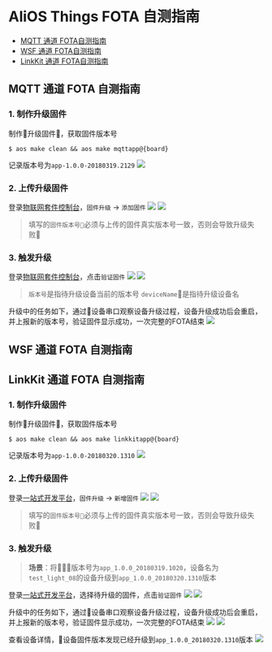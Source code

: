 # AliOS Things FOTA 自测指南
* [MQTT 通道 FOTA自测指南](#mqtt)
* [WSF 通道 FOTA自测指南](#wsf)
* [LinkKit 通道 FOTA自测指南](#linkkit)

<a id="mqtt"></a>

## MQTT 通道 FOTA 自测指南
### 1. 制作升级固件
制作升级固件，获取固件版本号
```
$ aos make clean && aos make mqttapp@{board}
```
记录版本号为`app-1.0.0-20180319.2129`
![](assets/fota_mqtt_1.png)

### 2. 上传升级固件
登录[物联网套件控制台](iot.console.aliyun.com)，`固件升级` -> `添加固件`
![](assets/fota_mqtt_2.png)
![](assets/fota_mqtt_3.png)
> 填写的`固件版本号`必须与上传的固件真实版本号一致，否则会导致升级失败

### 3. 触发升级
登录[物联网套件控制台](iot.console.aliyun.com)，点击`验证固件`
![](assets/fota_mqtt_4.png)
![](assets/fota_mqtt_5.png)
> `版本号`是指待升级设备当前的版本号
> `deviceName`是指待升级设备名

升级中的任务如下，通过设备串口观察设备升级过程，设备升级成功后会重启，并上报新的版本号，验证固件显示成功，一次完整的FOTA结束
![](assets/fota_mqtt_6.png)

<a id="wsf"></a>

## WSF 通道 FOTA 自测指南

<a id="linkkit"></a>

## LinkKit 通道 FOTA 自测指南
### 1. 制作升级固件
制作升级固件，获取固件版本号
```
$ aos make clean && aos make linkkitapp@{board}
```
记录版本号为`app-1.0.0-20180320.1310`
![](assets/fota_linkkit_1.png)

### 2. 上传升级固件
登录[一站式开发平台](https://linkdevelop.aliyun.com)，`固件升级` -> `新增固件`
![](assets/fota_linkkit_2.png)
![](assets/fota_linkkit_3.png)
> 填写的`固件版本号`必须与上传的固件真实版本号一致，否则会导致升级失败

### 3. 触发升级
> **场景**：将版本号为`app_1.0.0_20180319.1020`，设备名为`test_light_08`的设备升级到`app_1.0.0_20180320.1310`版本

登录[一站式开发平台](https://linkdevelop.aliyun.com)，选择待升级的固件，点击`验证固件`
![](assets/fota_linkkit_4.png)
![](assets/fota_linkkit_5.png)

升级中的任务如下，通过设备串口观察设备升级过程，设备升级成功后会重启，并上报新的版本号，验证固件显示成功，一次完整的FOTA结束
![](assets/fota_linkkit_6.png)
![](assets/fota_linkkit_7.png)

查看设备详情，设备固件版本发现已经升级到`app_1.0.0_20180320.1310`版本
![](assets/fota_linkkit_8.png)